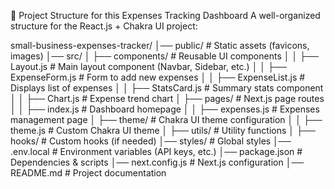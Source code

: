 📁 Project Structure for this Expenses Tracking Dashboard
A well-organized structure for the React.js + Chakra UI project:

small-business-expenses-tracker/
│── public/                # Static assets (favicons, images)
│── src/
│   ├── components/        # Reusable UI components
│   │   ├── Layout.js      # Main layout component (Navbar, Sidebar, etc.)
│   │   ├── ExpenseForm.js # Form to add new expenses
│   │   ├── ExpenseList.js # Displays list of expenses
│   │   ├── StatsCard.js   # Summary stats component
│   │   ├── Chart.js       # Expense trend chart
│   ├── pages/             # Next.js page routes
│   │   ├── index.js       # Dashboard homepage
│   │   ├── expenses.js    # Expenses management page
│   ├── theme/             # Chakra UI theme configuration
│   │   ├── theme.js       # Custom Chakra UI theme
│   ├── utils/             # Utility functions
│   ├── hooks/             # Custom hooks (if needed)
│── styles/                # Global styles
│── .env.local             # Environment variables (API keys, etc.)
│── package.json           # Dependencies & scripts
│── next.config.js         # Next.js configuration
│── README.md              # Project documentation


